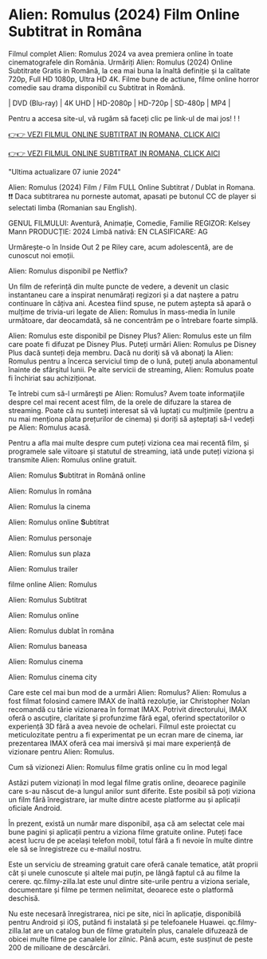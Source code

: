 # Alien: Romulus (2024) Film Online Subtitrat in Româna

Filmul complet Alien: Romulus 2024 va avea premiera online în toate cinematografele din România. Urmăriți Alien: Romulus (2024) Online Subtitrate Gratis in Română, la cea mai buna la înaltă definiție și la calitate 720p, Full HD 1080p, Ultra HD 4K. Filme bune de actiune, filme online horror comedie sau drama disponibil cu Subtitrat in Română.

| DVD (Blu-ray) | 4K UHD | HD-2080p | HD-720p | SD-480p | MP4 |

Pentru a accesa site-ul, vă rugăm să faceți clic pe link-ul de mai jos! ! !

[👉👉 VEZI FILMUL ONLINE SUBTITRAT IN ROMANA, CLICK AICI](https://star.getaction.xyz/ro/movie/945961/alien-romulus)

[👉👉 VEZI FILMUL ONLINE SUBTITRAT IN ROMANA, CLICK AICI](https://star.getaction.xyz/ro/movie/945961/alien-romulus)

"Ultima actualizare 07 iunie 2024"

Alien: Romulus (2024) Film / Film FULL Online Subtitrat / Dublat in Romana. ❗❗️️ Daca subtitrarea nu porneste automat, apasati pe butonul CC de player si selectati limba (Romanian sau English).

GENUL FILMULUI: Aventură, Animație, Comedie, Familie REGIZOR: Kelsey Mann PRODUCȚIE: 2024 Limbă nativă: EN CLASIFICARE: AG

Urmărește-o în Inside Out 2 pe Riley care, acum adolescentă, are de cunoscut noi emoții.

Alien: Romulus disponibil pe Netflix?

Un film de referință din multe puncte de vedere, a devenit un clasic instantaneu care a inspirat nenumărați regizori și a dat naștere a patru continuare în câțiva ani. Acestea fiind spuse, ne putem aștepta să apară o mulțime de trivia-uri legate de Alien: Romulus în mass-media în lunile următoare, dar deocamdată, să ne concentrăm pe o întrebare foarte simplă.

Alien: Romulus este disponibil pe Disney Plus? Alien: Romulus este un film care poate fi difuzat pe Disney Plus. Puteți urmări Alien: Romulus pe Disney Plus dacă sunteți deja membru. Dacă nu doriţi să vă abonaţi la Alien: Romulus pentru a încerca serviciul timp de o lună, puteţi anula abonamentul înainte de sfârşitul lunii. Pe alte servicii de streaming, Alien: Romulus poate fi închiriat sau achiziționat.

Te întrebi cum să-l urmăreşti pe Alien: Romulus? Avem toate informaţiile despre cel mai recent acest film, de la orele de difuzare la starea de streaming. Poate că nu sunteți interesat să vă luptați cu mulțimile (pentru a nu mai menționa plata prețurilor de cinema) și doriți să așteptați să-l vedeți pe Alien: Romulus acasă.

Pentru a afla mai multe despre cum puteți viziona cea mai recentă film, și programele sale viitoare și statutul de streaming, iată unde puteți viziona și transmite Alien: Romulus online gratuit.

Alien: Romulus 𝐒ubtitrat in Română online

Alien: Romulus în româna

Alien: Romulus la cinema

Alien: Romulus online 𝐒ubtitrat

Alien: Romulus personaje

Alien: Romulus sun plaza

Alien: Romulus trailer

filme online Alien: Romulus

Alien: Romulus Subtitrat

Alien: Romulus online

Alien: Romulus dublat în româna

Alien: Romulus baneasa

Alien: Romulus cinema

Alien: Romulus cinema city

Care este cel mai bun mod de a urmări Alien: Romulus? Alien: Romulus a fost filmat folosind camere IMAX de înaltă rezoluție, iar Christopher Nolan recomandă cu tărie vizionarea în format IMAX. Potrivit directorului, IMAX oferă o ascuțire, claritate și profunzime fără egal, oferind spectatorilor o experiență 3D fără a avea nevoie de ochelari. Filmul este proiectat cu meticulozitate pentru a fi experimentat pe un ecran mare de cinema, iar prezentarea IMAX oferă cea mai imersivă și mai mare experiență de vizionare pentru Alien: Romulus.

Cum să vizionezi Alien: Romulus filme gratis online cu în mod legal

Astăzi putem vizionați în mod legal filme gratis online, deoarece paginile care s-au născut de-a lungul anilor sunt diferite. Este posibil să poți viziona un film fără înregistrare, iar multe dintre aceste platforme au și aplicații oficiale Android.

În prezent, există un număr mare disponibil, așa că am selectat cele mai bune pagini și aplicații pentru a viziona filme gratuite online. Puteți face acest lucru de pe același telefon mobil, totul fără a fi nevoie în multe dintre ele să se înregistreze cu e-mailul nostru.

Este un serviciu de streaming gratuit care oferă canale tematice, atât proprii cât și unele cunoscute și altele mai puțin, pe lângă faptul că au filme la cerere. qc.filmy-zilla.lat este unul dintre site-urile pentru a viziona seriale, documentare și filme pe termen nelimitat, deoarece este o platformă deschisă.

Nu este necesară înregistrarea, nici pe site, nici în aplicație, disponibilă pentru Android și iOS, putând fi instalată și pe telefoanele Huawei. qc.filmy-zilla.lat are un catalog bun de filme gratuiteÎn plus, canalele difuzează de obicei multe filme pe canalele lor zilnic. Până acum, este susținut de peste 200 de milioane de descărcări.
